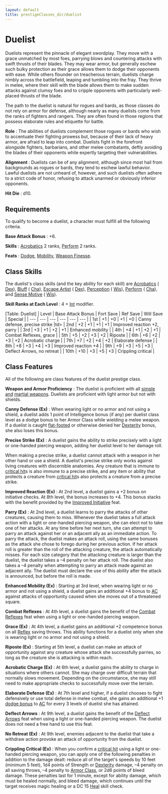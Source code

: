 ```yaml
---
layout: default
title: prestigeClasses_dir/duelist
---
```

# Duelist

Duelists represent the pinnacle of elegant swordplay. They move with a grace unmatched by most foes, parrying blows and countering attacks with swift thrusts of their blades. They may wear armor, but generally eschew such bulky protection as their grace allows them to dodge their opponents with ease. While others flounder on treacherous terrain, duelists charge nimbly across the battlefield, leaping and tumbling into the fray. They thrive in melee, where their skill with the blade allows them to make sudden attacks against clumsy foes and to cripple opponents with particularly well-placed thrusts of the blade.

The path to the duelist is natural for rogues and bards, as those classes do not rely on armor for defense, although nearly as many duelists come from the ranks of fighters and rangers. They are often found in those regions that possess elaborate rules and etiquette for battle.

**Role** : The abilities of duelists complement those rogues or bards who wish to accentuate their fighting prowess but, because of their lack of heavy armor, are afraid to leap into combat. Duelists fight in the forefront alongside fighters, barbarians, and other melee combatants, deftly avoiding the blades of their opponents while expertly targeting their vulnerabilities.

**Alignment** : Duelists can be of any alignment, although since most hail from backgrounds as rogues or bards, they tend to eschew lawful behavior. Lawful duelists are not unheard of, however, and such duelists often adhere to a strict code of honor, refusing to attack unarmed or obviously inferior opponents.

**Hit Die** : d10.

## Requirements

To qualify to become a duelist, a character must fulfill all the following criteria.

**Base Attack Bonus** : +6.

**Skills** : [Acrobatics](../../skills_dir/acrobatics#_acrobatics) 2 ranks, [Perform](../../skills_dir/perform#_perform) 2 ranks.

**Feats** : [Dodge](../../feats#_dodge), [Mobility](../../feats#_mobility), [Weapon Finesse](../../feats#_weapon-finesse).

## Class Skills

The duelist's class skills (and the key ability for each skill) are [Acrobatics](../../skills_dir/acrobatics#_acrobatics) ( [Dex](../../gettingStarted#_dexterity)), [Bluff](../../skills_dir/bluff#_bluff) ( [Cha](../../gettingStarted#_charisma-new)), [Escape Artist](../../skills_dir/escapeArtist#_escape-artist) ( [Dex](../../gettingStarted#_dexterity)), [Perception](../../skills_dir/perception#_perception) ( [Wis](../../gettingStarted#_wisdom)), [Perform](../../skills_dir/perform#_perform) ( [Cha](../../gettingStarted#_charisma-new)), and [Sense Motive](../../skills_dir/senseMotive#_sense-motive) ( [Wis](../../gettingStarted#_wisdom)).

**Skill Ranks at Each Level** : 4 + [Int](../../gettingStarted#_intelligence) modifier.

[Table: Duelist]
| Level | Base Attack Bonus | Fort Save | Ref Save | Will Save | Special |
| --- | --- | --- | --- | --- | --- |
| 1st | +1 | +0 | +1 | +0 | Canny defense, precise strike |td>
| 2nd | +2 | +1 | +1 | +1 | Improved reaction +2, parry |
| 3rd | +3 | +1 | +2 | +1 | Enhanced mobility |
| 4th | +4 | +1 | +2 | +1 | Combat Reflexes, grace |
| 5th | +5 | +2 | +3 | +2 | Riposte |
| 6th | +6 | +2 | +3 | +2 | Acrobatic charge |
| 7th | +7 | +2 | +4 | +2 | Elaborate defense |
| 8th | +8 | +3 | +4 | +3 | Improved reaction +4 |
| 9th | +9 | +3 | +5 | +3 | Deflect Arrows, no retreat |
| 10th | +10 | +3 | +5 | +3 | Crippling critical |

## Class Features

All of the following are class features of the duelist prestige class.

**Weapon and Armor Proficiency** : The duelist is proficient with all [simple](../../equipment#_simple-martial-and-exotic-weapons) [and](../../equipment#_simple-martial-and-exotic-weapons) [martial weapons](../../equipment#_simple-martial-and-exotic-weapons). Duelists are proficient with light armor but not with shields.

**Canny Defense (Ex)** : When wearing light or no armor and not using a shield, a duelist adds 1 point of Intelligence bonus (if any) per duelist class level as a dodge bonus to her Armor Class while wielding a melee weapon. If a duelist is caught [flat-footed](../../glossary#_flat-footed) or otherwise denied her [Dexterity](../../gettingStarted#_dexterity) bonus, she also loses this bonus.

**Precise Strike (Ex)** : A duelist gains the ability to strike precisely with a light or one-handed piercing weapon, adding her duelist level to her damage roll.

When making a precise strike, a duelist cannot attack with a weapon in her other hand or use a shield. A duelist's precise strike only works against living creatures with discernible anatomies. Any creature that is immune to [critical hit](../../combat#_critical-hits)s is also immune to a precise strike, and any item or ability that protects a creature from [critical hit](../../combat#_critical-hits)s also protects a creature from a precise strike.

**Improved Reaction (Ex)** : At 2nd level, a duelist gains a +2 bonus on initiative checks. At 8th level, the bonus increases to +4. This bonus stacks with the benefit provided by the [Improved Initiative](../../feats#_improved-initiative) feat.

**Parry (Ex)** : At 2nd level, a duelist learns to parry the attacks of other creatures, causing them to miss. Whenever the duelist takes a full attack action with a light or one-handed piercing weapon, she can elect not to take one of her attacks. At any time before her next turn, she can attempt to parry an attack against her or an adjacent ally as an immediate action. To parry the attack, the duelist makes an attack roll, using the same bonuses as the attack she chose to forego during her previous action. If her attack roll is greater than the roll of the attacking creature, the attack automatically misses. For each size category that the attacking creature is larger than the duelist, the duelist takes a –4 penalty on her attack roll. The duelist also takes a –4 penalty when attempting to parry an attack made against an adjacent ally. The duelist must declare the use of this ability after the attack is announced, but before the roll is made.

**Enhanced Mobility (Ex)** : Starting at 3rd level, when wearing light or no armor and not using a shield, a duelist gains an additional +4 bonus to [AC](../../combat#_armor-class) against attacks of opportunity caused when she moves out of a threatened square.

**Combat Reflexes** : At 4th level, a duelist gains the benefit of the [Combat Reflexes](../../feats#_combat-reflexes) feat when using a light or one-handed piercing weapon.

**Grace (Ex)** : At 4th level, a duelist gains an additional +2 competence bonus on all [Reflex](../../combat#_reflex) saving throws. This ability functions for a duelist only when she is wearing light or no armor and not using a shield.

**Riposte (Ex)** : Starting at 5th level, a duelist can make an attack of opportunity against any creature whose attack she successfully parries, so long as the creature she is attacking is within reach.

**Acrobatic Charge (Ex)** : At 6th level, a duelist gains the ability to charge in situations where others cannot. She may charge over difficult terrain that normally slows movement. Depending on the circumstance, she may still need to make appropriate checks to successfully move over the terrain.

**Elaborate Defense (Ex)** : At 7th level and higher, if a duelist chooses to fight defensively or use total defense in melee combat, she gains an additional +1 [dodge bonus](../../combat#_dodge-bonuses) to [AC](../../combat#_armor-class) for every 3 levels of duelist she has attained.

**Deflect Arrows** : At 9th level, a duelist gains the benefit of the [Deflect Arrows](../../feats#_deflect-arrows) feat when using a light or one-handed piercing weapon. The duelist does not need a free hand to use this feat.

**No Retreat (Ex)** : At 9th level, enemies adjacent to the duelist that take a withdraw action provoke an attack of opportunity from the duelist.

**Crippling Critical (Ex)** : When you confirm a [critical hit](../../combat#_critical-hits) using a light or one-handed piercing weapon, you can apply one of the following penalties in addition to the damage dealt: reduce all of the target's speeds by 10 feet (minimum 5 feet), 1d4 points of Strength or [Dexterity](../../gettingStarted#_dexterity) damage, –4 penalty on all saving throws, –4 penalty to [Armor Class](../../combat#_armor-class), or 2d6 points of bleed damage. These penalties last for 1 minute, except for ability damage, which must be healed normally, and bleed damage, which continues until the target receives magic healing or a DC 15 [Heal](../../skills_dir/heal#_heal) skill check.

